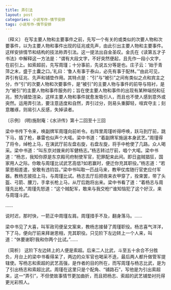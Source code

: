 ```yaml
---
title: 弄引法
layout: post
categories: 小说写作-情节安排
tags: 小说写作-情节安排
---
```


〔释义〕 在写主要人物和主要事件之前，先写一个有关的或类似的次要人物和次要事件，以为主要人物和事件出现的征兆或先声，由此引出主要人物和主要事件。这样安排情节和结构的技法称弄引法。这一提法出自金圣叹。金氏在《读第五才子书法》中解释这一方法是：“谓有大段文字，不好突然便起，且先作一段小文字，在前引上。如索超前，先写周瑾；十分事前，先说五分等是也。庄子云：‘始于青萍之末，盛于土囊之口。’礼曰：‘鲁人有事于泰山，必先有事于配林。’”由此可见，弄引有征兆、先声和铺垫作用。其特点是：“引”与“被引”之间有类似之点和宾主之分，作“引”的次要人物和次要事件，是“被引”的主要人物与事件的前导与陪衬，是为“被引”的主要人物和事件服务的；旨在使主要人物和事件的出现有某种端倪和征兆，预为铺垫渲染，这样主要人物和事件就愈发吸引人，而且也不使人感到意外或突然。运用弄引法，要注意适度和自然，弄引过分，则易头重脚轻，喧宾夺主；刻意雕琢，则易引人反感，失掉读者。

〔示例〕 (明)施耐庵：《水浒传》第十二回至十三回

梁中书传下令来，唤副牌军周瑾向前听令。右阵里周瑾听得呼唤，跃马到厅前，跳下马，插了枪，暴雷也似声个大喏。梁中书道：“着副牌军施逞本身武艺。”周瑾得了将令，绰枪上马，在演武厅前左盘右旋，右盘左旋，将手中枪使了几路。众人喝采。梁中书道：“叫东京对拨来的军健杨志。”杨志转过厅前，唱个大喏。梁中书道：“杨志，我知你原是东京殿司府制使军官，犯罪配来此间。即日盗贼猖狂，国家用人之际。你敢与周瑾比试武艺高低?如若赢时，便迁你充其职役。”杨志道：“若蒙恩相差遣，安敢有违钧旨。”梁中书叫取一匹战马来，教甲仗库随行官吏应付军器。教杨志披挂上马，与周瑾比试。杨志去厅后把夜来衣甲穿了，拴束罢，带了头盔、弓箭、腰刀，手拿长枪上马，从厅后跑将出来。梁中书看了道：“着杨志与周瑾先比枪。”周瑾先怒道：“这个贼配军，敢来与我交枪!”谁知恼犯了这个好汉，来与周瑾斗武。

……

说时迟，那时快，一箭正中周瑾左肩。周瑾措手不及，翻身落马。……

梁中书见了大喜，叫军政司便呈文案来，教杨志接替了周瑾职役。杨志喜气洋洋，下了马，便向厅前来拜谢恩相，充其职役。只见阶下左边转上一个人来，叫道：“休要谢职!我和你两个比试。”……

〔简析〕 这阶下左边转上的人便是索超。后来二人比武，斗至五十余合不分胜负，月台上的梁中书看得呆了，两边的众军官也喝采不迭，最后两人都升做管军提辖使。写杨志和索超的武艺高强，是作者的目的所在，而写周瑾与杨志比武，是为了引出杨志和索超比武。周瑾在这里只是个配角、“铺路石”，写他是为引出索超来，这一“弄引”，不但使故事情节更加曲折，而且把杨志、索超的武艺铺垫衬托得更光彩照人。 